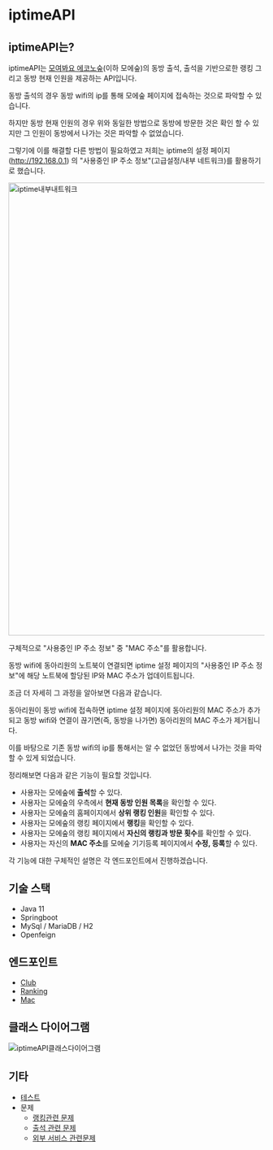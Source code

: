 # iptimeAPI

## iptimeAPI는?

iptimeAPI는 [모여봐요 에코노숲]()(이하 모에숲)의 동방 출석, 출석을 기반으로한 랭킹 그리고 동방 현재 인원을 제공하는 API입니다.

동방 출석의 경우 동방 wifi의 ip를 통해 모에숲 페이지에 접속하는 것으로 파악할 수 있습니다.

하지만 동방 현재 인원의 경우 위와 동일한 방법으로 동방에 방문한 것은 확인 할 수 있지만 그 인원이 동방에서 나가는 것은 파악할 수 없었습니다.

그렇기에 이를 해결할 다른 방법이 필요하였고 저희는  iptime의 설정 페이지(http://192.168.0.1) 의 "사용중인 IP 주소 정보"(고급설정/내부 네트워크)를 활용하기로 했습니다.

<img width="891" alt="iptime내부내트워크" src="https://user-images.githubusercontent.com/102807742/213416863-c2d489d3-c23f-4eff-9d6b-189737c6666f.png">

구체적으로 "사용중인 IP 주소 정보" 중 "MAC 주소"를 활용합니다.

동방 wifi에 동아리원의 노트북이 연결되면 iptime 설정 페이지의 "사용중인 IP 주소 정보"에 해당 노트북에 할당된 IP와 MAC 주소가 업데이트됩니다.

조금 더 자세히 그 과정을 알아보면 다음과 같습니다.

동아리원이 동방 wifi에 접속하면 iptime 설정 페이지에 동아리원의 MAC 주소가 추가되고 동방 wifi와 연결이 끊기면(즉, 동방을 나가면) 동아리원의 MAC 주소가 제거됩니다.

이를 바탕으로 기존 동방 wifi의 ip를 통해서는 알 수 없었던 동방에서 나가는 것을 파악할 수 있게 되었습니다.



정리해보면 다음과 같은 기능이 필요할 것입니다.

+ 사용자는 모에숲에 **출석**할 수 있다.
+ 사용자는 모에숲의 우측에서 **현재 동방 인원 목록**을 확인할 수 있다.
+ 사용자는 모에숲의 홈페이지에서 **상위 랭킹 인원**을 확인할 수 있다.
+ 사용자는 모에숲의 랭킹 페이지에서 **랭킹**을 확인할 수 있다.
+ 사용자는 모에숲의 랭킹 페이지에서 **자신의 랭킹과 방문 횟수**를 확인할 수 있다.
+ 사용자는 자신의 **MAC 주소**를 모에숲 기기등록 페이지에서 **수정, 등록**할 수 있다.

각 기능에 대한 구체적인 설명은 각 엔드포인트에서 진행하겠습니다.



## 기술 스택

+ Java 11
+ Springboot
+ MySql / MariaDB / H2
+ Openfeign



## 엔드포인트

+ [Club](https://github.com/belljun3395/econovation-foreset-iptimeAPI/blob/main/docs/endpoint/Club.md)
+ [Ranking](https://github.com/belljun3395/econovation-foreset-iptimeAPI/blob/main/docs/endpoint/Ranking.md)
+ [Mac](https://github.com/belljun3395/econovation-foreset-iptimeAPI/blob/main/docs/endpoint/Mac.md)



## 클래스 다이어그램

![iptimeAPI클래스다이어그램](https://user-images.githubusercontent.com/102807742/213398057-85e75726-0b96-4811-b573-21088abdfe04.png)



## 기타

+ [테스트](https://github.com/belljun3395/econovation-foreset-iptimeAPI/tree/main/docs/test)
+ 문제
  + [랭킹관련 문제](https://github.com/belljun3395/econovation-foreset-iptimeAPI/blob/main/docs/problem/%EB%9E%AD%ED%82%B9%EA%B4%80%EB%A0%A8%EB%AC%B8%EC%A0%9C.md)
  + [출석 관련 문제](https://github.com/belljun3395/econovation-foreset-iptimeAPI/blob/main/docs/problem/%EC%B6%9C%EC%84%9D%EA%B4%80%EB%A0%A8%EB%AC%B8%EC%A0%9C.md)
  + [외부 서비스 관련문제](https://github.com/belljun3395/econovation-foreset-iptimeAPI/blob/main/docs/problem/%EC%B6%9C%EC%84%9D%EA%B4%80%EB%A0%A8%EB%AC%B8%EC%A0%9C.md)
